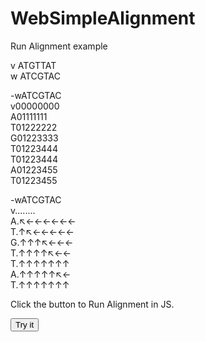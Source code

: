 # WebSimpleAlignment
Run Alignment example  

v ATGTTAT  
w ATCGTAC  

-wATCGTAC  
v00000000  
A01111111  
T01222222  
G01223333  
T01223444  
T01223444  
A01223455  
T01223455  
  
-wATCGTAC  
v........  
A.↖←←←←←←  
T.↑↖←←←←←  
G.↑↑↑↖←←←  
T.↑↑↑↑↖←←  
T.↑↑↑↑↑↑↑  
A.↑↑↑↑↑↖←  
T.↑↑↑↑↑↑↑  
  
<!DOCTYPE html>
<html>
<body>

<p>Click the button to Run Alignment in JS.</p>

<button onclick="myFunction()">Try it</button>

<p id="demo"></p>

<script>

function myFunction() {
    var v = "v"+prompt("Please Enter v sequence", "ATGTTAT").trim();
    var w = "w"+prompt("Please enter w sequence", "ATCGTAC").trim();
    if (w != null) {
        document.getElementById("demo").innerHTML =
        alignment(v,w);
    }
}

function alignment(v,w){
	//make 0 matrix
	var lenV = v.length;
	var lenW = w.length;
	var matrixA = Array(), pathA = Array()
	var	w_j, v_i;
	for (v_i = 0; v_i <lenV; v_i++){
		matrixA[v_i] = [];
		pathA[v_i] = [];
		for (w_j = 0; w_j <lenW; w_j++){
			matrixA[v_i][w_j] = 0;
			pathA[v_i][w_j] = ".";
		}
	}
	//LCS
	for (v_i = 1; v_i < lenV; v_i++){
		for (w_j = 1; w_j < lenW; w_j++){
			if (v[v_i] == w[w_j]){
			
				matrixA[v_i][w_j] = Math.max(matrixA[v_i-1][w_j],
									matrixA[v_i][w_j-1],
									matrixA[v_i-1][w_j-1]+1);
			}
			else{
				matrixA[v_i][w_j] = Math.max(matrixA[v_i-1][w_j],
									matrixA[v_i][w_j-1]);
			}
		}
	}
	//Path
	for (v_i = 1; v_i < lenV; v_i++){
		for (w_j = 1; w_j < lenW; w_j++){
			switch (matrixA[v_i][w_j]){ 
				
                case matrixA[v_i-1][w_j]:
					pathA[v_i][w_j] = "↑";
					break;
                case matrixA[v_i][w_j-1]:
					pathA[v_i][w_j] = "←";
					break;
				case matrixA[v_i-1][w_j-1]+1:
					pathA[v_i][w_j] = "↖";
                    break;
            }       
            //if (v[v_i] == w[w_j] ){
			//		pathA[v_i][w_j] = "↖";
            //}
					
				
				
				
		}
	}
	
	//
	
	var Result ='<span style="font-family:Lucida Console;font-size: 48px;">-'+ w+"<br>";
		for (v_i = 0; v_i < lenV; v_i++){
			Result+=v[v_i];
            for(w_j = 0; w_j < lenW; w_j++){
				//Result+=pathA[v_i][w_j];
                Result += matrixA[v_i][w_j];
			}
			Result+= "<br>";
		}
    Result+="<br>";
    //path
   	Result+= "-"+w+"<br>";
    	for (v_i = 0; v_i < lenV; v_i++){
			Result+=v[v_i];
            for(w_j = 0; w_j < lenW; w_j++){
				Result+=pathA[v_i][w_j];
                //Result += matrixA[v_i][w_j];
			}
			Result+= "<br>";
		}
	Result+="</span>";
			
	return Result
}



</script>

</body>
</html>
